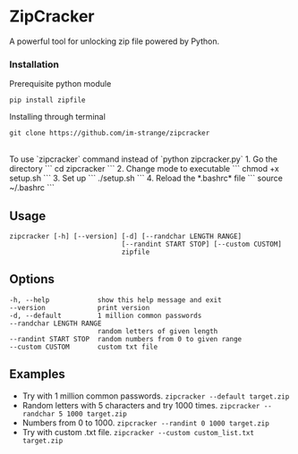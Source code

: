 # ZipCracker
A powerful tool for unlocking zip file powered by Python.

### Installation

Prerequisite python module
```
pip install zipfile
```

Installing through terminal

```
git clone https://github.com/im-strange/zipcracker
```

<br>
To use `zipcracker` command instead of `python zipcracker.py`
1. Go the directory
```
cd zipcracker
```
2. Change mode to executable
```
chmod +x setup.sh
```
3. Set up
```
./setup.sh
```
4. Reload the *.bashrc* file
```
source ~/.bashrc
```

## Usage
```
zipcracker [-h] [--version] [-d] [--randchar LENGTH RANGE]
                            [--randint START STOP] [--custom CUSTOM]
                            zipfile
```

## Options
```
-h, --help            show this help message and exit
--version             print version
-d, --default         1 million common passwords
--randchar LENGTH RANGE
                      random letters of given length
--randint START STOP  random numbers from 0 to given range
--custom CUSTOM       custom txt file
```

## Examples
- Try with 1 million common passwords. 
`zipcracker --default target.zip`
- Random letters with 5 characters and try 1000 times. 
`zipcracker --randchar 5 1000 target.zip`
- Numbers from 0 to 1000.
`zipcracker --randint 0 1000 target.zip`
- Try with custom .txt file.
`zipcracker --custom custom_list.txt target.zip`



